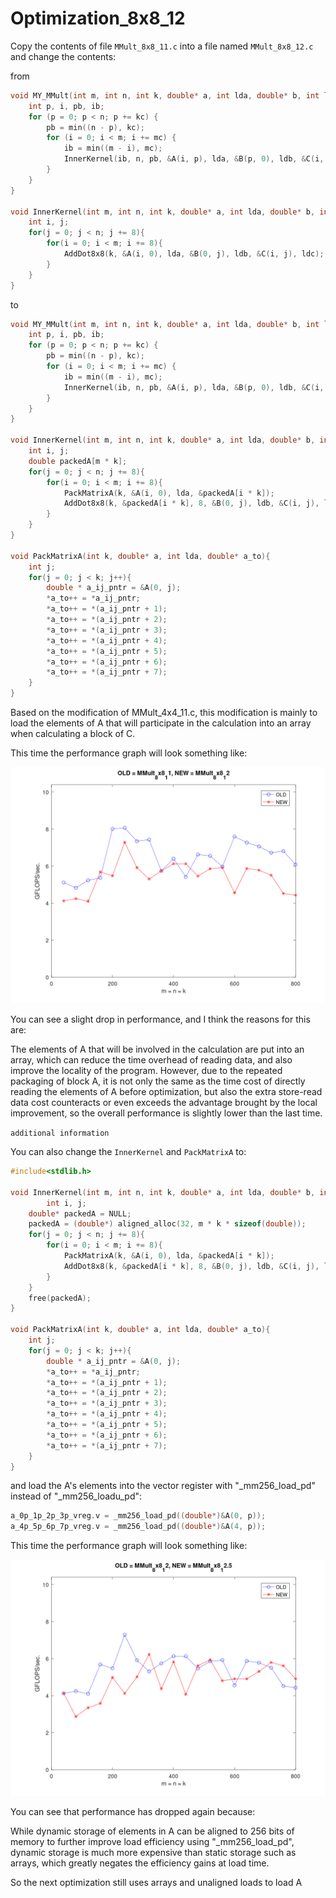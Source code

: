 # Optimization_8x8_12
Copy the contents of file `MMult_8x8_11.c` into a file named `MMult_8x8_12.c` and change the contents:

from
```C
void MY_MMult(int m, int n, int k, double* a, int lda, double* b, int ldb, double* c, int ldc) {
	int p, i, pb, ib;
	for (p = 0; p < n; p += kc) {
		pb = min((n - p), kc);
		for (i = 0; i < m; i += mc) {
			ib = min((m - i), mc);
			InnerKernel(ib, n, pb, &A(i, p), lda, &B(p, 0), ldb, &C(i, 0), ldc);
		}
	}
}

void InnerKernel(int m, int n, int k, double* a, int lda, double* b, int ldb, double* c, int ldc){
	int i, j;	
	for(j = 0; j < n; j += 8){
		for(i = 0; i < m; i += 8){
			AddDot8x8(k, &A(i, 0), lda, &B(0, j), ldb, &C(i, j), ldc);
		}
	}
}
```
to
```C
void MY_MMult(int m, int n, int k, double* a, int lda, double* b, int ldb, double* c, int ldc) {
	int p, i, pb, ib;
	for (p = 0; p < n; p += kc) {
		pb = min((n - p), kc);
		for (i = 0; i < m; i += mc) {
			ib = min((m - i), mc);
			InnerKernel(ib, n, pb, &A(i, p), lda, &B(p, 0), ldb, &C(i, 0), ldc);
		}
	}
}

void InnerKernel(int m, int n, int k, double* a, int lda, double* b, int ldb, double* c, int ldc){
	int i, j;
	double packedA[m * k];	
	for(j = 0; j < n; j += 8){
		for(i = 0; i < m; i += 8){
			PackMatrixA(k, &A(i, 0), lda, &packedA[i * k]);
			AddDot8x8(k, &packedA[i * k], 8, &B(0, j), ldb, &C(i, j), ldc);
		}
	}
}

void PackMatrixA(int k, double* a, int lda, double* a_to){
	int j;
	for(j = 0; j < k; j++){
		double * a_ij_pntr = &A(0, j);
		*a_to++ = *a_ij_pntr;
		*a_to++ = *(a_ij_pntr + 1);
		*a_to++ = *(a_ij_pntr + 2);
		*a_to++ = *(a_ij_pntr + 3);
		*a_to++ = *(a_ij_pntr + 4);
		*a_to++ = *(a_ij_pntr + 5);
		*a_to++ = *(a_ij_pntr + 6);
		*a_to++ = *(a_ij_pntr + 7);
	}
}
```
Based on the modification of MMult_4x4_11.c, this modification is mainly to load the elements of A that will participate in the calculation into an array when calculating a block of C.

This time the performance graph will look something like:

![compare MMult_8x8_11 with MMult_8x8_12](picturer/compare_MMult_8x8_11_MMult_8x8_12.png)

You can see a slight drop in performance, and I think the reasons for this are:

The elements of A that will be involved in the calculation are put into an array, which can reduce the time overhead of reading data, and also improve the locality of the program. However, due to the repeated packaging of block A, it is not only the same as the time cost of directly reading the elements of A before optimization, but also the extra store-read data cost counteracts or even exceeds the advantage brought by the local improvement, so the overall performance is slightly lower than the last time.

`additional information`

You can also change the `InnerKernel` and `PackMatrixA` to:
```C
#include<stdlib.h>

void InnerKernel(int m, int n, int k, double* a, int lda, double* b, int ldb, double* c, int ldc){
		int i, j;
	double* packedA = NULL;
	packedA = (double*) aligned_alloc(32, m * k * sizeof(double));
	for(j = 0; j < n; j += 8){
		for(i = 0; i < m; i += 8){
			PackMatrixA(k, &A(i, 0), lda, &packedA[i * k]);
			AddDot8x8(k, &packedA[i * k], 8, &B(0, j), ldb, &C(i, j), ldc);
		}
	}
	free(packedA);
}

void PackMatrixA(int k, double* a, int lda, double* a_to){
	int j;
	for(j = 0; j < k; j++){
		double * a_ij_pntr = &A(0, j);
		*a_to++ = *a_ij_pntr;
		*a_to++ = *(a_ij_pntr + 1);
		*a_to++ = *(a_ij_pntr + 2);
		*a_to++ = *(a_ij_pntr + 3);
		*a_to++ = *(a_ij_pntr + 4);
		*a_to++ = *(a_ij_pntr + 5);
		*a_to++ = *(a_ij_pntr + 6);
		*a_to++ = *(a_ij_pntr + 7);
	}
}
```
and load the A's elements into the vector register with "_mm256_load_pd" instead of "_mm256_loadu_pd":
```C
a_0p_1p_2p_3p_vreg.v = _mm256_load_pd((double*)&A(0, p));
a_4p_5p_6p_7p_vreg.v = _mm256_load_pd((double*)&A(4, p));
```

This time the performance graph will look something like:

![compare MMult_8x8_12 with MMult_8x8_12.5](picturer/compare_MMult_8x8_12_MMult_8x8_12.5.png)

You can see that performance has dropped again because:

While dynamic storage of elements in A can be aligned to 256 bits of memory to further improve load efficiency using "_mm256_load_pd", dynamic storage is much more expensive than static storage such as arrays, which greatly negates the efficiency gains at load time.

So the next optimization still uses arrays and unaligned loads to load A
